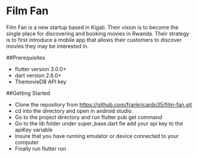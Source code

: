 # Film Fan
Film Fan is a new startup based in Kigali. Their vision is to become the single place for discovering and booking movies in Rwanda. 
Their strategy is to first introduce a mobile app that allows their customers to discover movies they may be interested in.

##Prerequisites
* flutter version 3.0.0+
* dart version 2.6.0+
* ThemovieDB API key

##Getting Started
* Clone the repository from https://github.com/frankricardo35/film-fan.git
* cd into the directory and open in android studio.
* Go to the project directory and run flutter pub get command
* Go to the lib folder under super_base.dart fie add your api key to the apiKey variable
* Insure that you have running emulator or device connected to your computer
* Finally run flutter run




